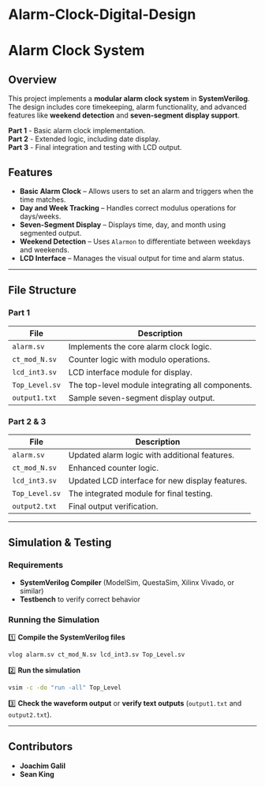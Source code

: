 # Alarm-Clock-Digital-Design

#  Alarm Clock System

##  Overview  
This project implements a **modular alarm clock system** in **SystemVerilog**. The design includes core timekeeping, alarm functionality, and advanced features like **weekend detection** and **seven-segment display support**.  

 **Part 1** - Basic alarm clock implementation.  
 **Part 2** - Extended logic, including date display.  
 **Part 3** - Final integration and testing with LCD output.  

##  Features  
- **Basic Alarm Clock** – Allows users to set an alarm and triggers when the time matches.  
- **Day and Week Tracking** – Handles correct modulus operations for days/weeks.  
- **Seven-Segment Display** – Displays time, day, and month using segmented output.  
- **Weekend Detection** – Uses `Alarmon` to differentiate between weekdays and weekends.  
- **LCD Interface** – Manages the visual output for time and alarm status.  

---

##  File Structure  
### **Part 1**  
| File | Description |  
|------|------------|  
| `alarm.sv` | Implements the core alarm clock logic. |  
| `ct_mod_N.sv` | Counter logic with modulo operations. |  
| `lcd_int3.sv` | LCD interface module for display. |  
| `Top_Level.sv` | The top-level module integrating all components. |  
| `output1.txt` | Sample seven-segment display output. |  

### **Part 2 & 3**  
| File | Description |  
|------|------------|  
| `alarm.sv` | Updated alarm logic with additional features. |  
| `ct_mod_N.sv` | Enhanced counter logic. |  
| `lcd_int3.sv` | Updated LCD interface for new display features. |  
| `Top_Level.sv` | The integrated module for final testing. |  
| `output2.txt` | Final output verification. |  

---

##  Simulation & Testing  
### **Requirements**  
- **SystemVerilog Compiler** (ModelSim, QuestaSim, Xilinx Vivado, or similar)  
- **Testbench** to verify correct behavior  

### **Running the Simulation**  
1️⃣ **Compile the SystemVerilog files**  
```sh
vlog alarm.sv ct_mod_N.sv lcd_int3.sv Top_Level.sv
```  
2️⃣ **Run the simulation**  
```sh
vsim -c -do "run -all" Top_Level
```  
3️⃣ **Check the waveform output** or **verify text outputs** (`output1.txt` and `output2.txt`).  

---

##  Contributors  
- **Joachim Galil**  
- **Sean King**  
